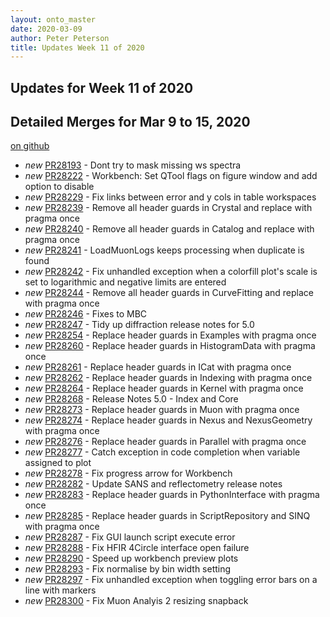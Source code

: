 ```yaml
---
layout: onto_master
date: 2020-03-09
author: Peter Peterson
title: Updates Week 11 of 2020
---
```

Updates for Week 11 of 2020
---------------------------

Detailed Merges for Mar 9 to 15, 2020
-------------------------------------
[on github](https://github.com/mantidproject/mantid/pulls?q=is%3Apr+merged%3A2020-03-10..2020-03-15)

* *new* [PR28193](https://github.com/mantidproject/mantid/pull/28193) - Dont try to mask missing ws spectra
* *new* [PR28222](https://github.com/mantidproject/mantid/pull/28222) - Workbench: Set QTool flags on figure window and add option to disable
* *new* [PR28229](https://github.com/mantidproject/mantid/pull/28229) - Fix links between error and y cols in table workspaces
* *new* [PR28239](https://github.com/mantidproject/mantid/pull/28239) - Remove all header guards in Crystal and replace with pragma once
* *new* [PR28240](https://github.com/mantidproject/mantid/pull/28240) - Remove all header guards in Catalog and replace with pragma once
* *new* [PR28241](https://github.com/mantidproject/mantid/pull/28241) - LoadMuonLogs keeps processing when duplicate is found
* *new* [PR28242](https://github.com/mantidproject/mantid/pull/28242) - Fix unhandled exception when a colorfill plot's scale is set to logarithmic and negative limits are entered
* *new* [PR28244](https://github.com/mantidproject/mantid/pull/28244) - Remove all header guards in CurveFitting and replace with pragma once
* *new* [PR28246](https://github.com/mantidproject/mantid/pull/28246) - Fixes to MBC
* *new* [PR28247](https://github.com/mantidproject/mantid/pull/28247) - Tidy up diffraction release notes for 5.0
* *new* [PR28254](https://github.com/mantidproject/mantid/pull/28254) - Replace header guards in Examples with pragma once
* *new* [PR28260](https://github.com/mantidproject/mantid/pull/28260) - Replace header guards in HistogramData with pragma once
* *new* [PR28261](https://github.com/mantidproject/mantid/pull/28261) - Replace header guards in ICat with pragma once
* *new* [PR28262](https://github.com/mantidproject/mantid/pull/28262) - Replace header guards in Indexing with pragma once
* *new* [PR28264](https://github.com/mantidproject/mantid/pull/28264) - Replace header guards in Kernel with pragma once
* *new* [PR28268](https://github.com/mantidproject/mantid/pull/28268) - Release Notes 5.0 - Index and Core
* *new* [PR28273](https://github.com/mantidproject/mantid/pull/28273) - Replace header guards in Muon with pragma once
* *new* [PR28274](https://github.com/mantidproject/mantid/pull/28274) - Replace header guards in Nexus and NexusGeometry with pragma once
* *new* [PR28276](https://github.com/mantidproject/mantid/pull/28276) - Replace header guards in Parallel with pragma once
* *new* [PR28277](https://github.com/mantidproject/mantid/pull/28277) - Catch exception in code completion when variable assigned to plot
* *new* [PR28278](https://github.com/mantidproject/mantid/pull/28278) - Fix progress arrow for Workbench
* *new* [PR28282](https://github.com/mantidproject/mantid/pull/28282) - Update SANS and reflectometry release notes
* *new* [PR28283](https://github.com/mantidproject/mantid/pull/28283) - Replace header guards in PythonInterface with pragma once
* *new* [PR28285](https://github.com/mantidproject/mantid/pull/28285) - Replace header guards in ScriptRepository and SINQ with pragma once
* *new* [PR28287](https://github.com/mantidproject/mantid/pull/28287) - Fix GUI launch script execute error
* *new* [PR28288](https://github.com/mantidproject/mantid/pull/28288) - Fix HFIR 4Circle interface open failure
* *new* [PR28290](https://github.com/mantidproject/mantid/pull/28290) - Speed up workbench preview plots
* *new* [PR28293](https://github.com/mantidproject/mantid/pull/28293) - Fix normalise by bin width setting
* *new* [PR28297](https://github.com/mantidproject/mantid/pull/28297) - Fix unhandled exception when toggling error bars on a line with markers
* *new* [PR28300](https://github.com/mantidproject/mantid/pull/28300) - Fix Muon Analyis 2 resizing snapback
